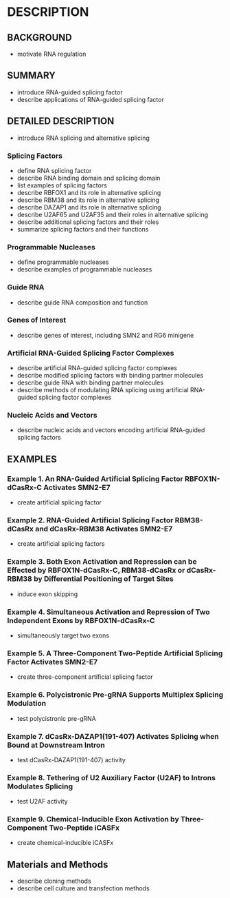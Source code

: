 # DESCRIPTION

## BACKGROUND

- motivate RNA regulation

## SUMMARY

- introduce RNA-guided splicing factor
- describe applications of RNA-guided splicing factor

## DETAILED DESCRIPTION

- introduce RNA splicing and alternative splicing

### Splicing Factors

- define RNA splicing factor
- describe RNA binding domain and splicing domain
- list examples of splicing factors
- describe RBFOX1 and its role in alternative splicing
- describe RBM38 and its role in alternative splicing
- describe DAZAP1 and its role in alternative splicing
- describe U2AF65 and U2AF35 and their roles in alternative splicing
- describe additional splicing factors and their roles
- summarize splicing factors and their functions

### Programmable Nucleases

- define programmable nucleases
- describe examples of programmable nucleases

### Guide RNA

- describe guide RNA composition and function

### Genes of Interest

- describe genes of interest, including SMN2 and RG6 minigene

### Artificial RNA-Guided Splicing Factor Complexes

- describe artificial RNA-guided splicing factor complexes
- describe modified splicing factors with binding partner molecules
- describe guide RNA with binding partner molecules
- describe methods of modulating RNA splicing using artificial RNA-guided splicing factor complexes

### Nucleic Acids and Vectors

- describe nucleic acids and vectors encoding artificial RNA-guided splicing factors

## EXAMPLES

### Example 1. An RNA-Guided Artificial Splicing Factor RBFOX1N-dCasRx-C Activates SMN2-E7

- create artificial splicing factor

### Example 2. RNA-Guided Artificial Splicing Factor RBM38-dCasRx and dCasRx-RBM38 Activates SMN2-E7

- create artificial splicing factors

### Example 3. Both Exon Activation and Repression can be Effected by RBFOX1N-dCasRx-C, RBM38-dCasRx or dCasRx-RBM38 by Differential Positioning of Target Sites

- induce exon skipping

### Example 4. Simultaneous Activation and Repression of Two Independent Exons by RBFOX1N-dCasRx-C

- simultaneously target two exons

### Example 5. A Three-Component Two-Peptide Artificial Splicing Factor Activates SMN2-E7

- create three-component artificial splicing factor

### Example 6. Polycistronic Pre-gRNA Supports Multiplex Splicing Modulation

- test polycistronic pre-gRNA

### Example 7. dCasRx-DAZAP1(191-407) Activates Splicing when Bound at Downstream Intron

- test dCasRx-DAZAP1(191-407) activity

### Example 8. Tethering of U2 Auxiliary Factor (U2AF) to Introns Modulates Splicing

- test U2AF activity

### Example 9. Chemical-Inducible Exon Activation by Three-Component Two-Peptide iCASFx

- create chemical-inducible iCASFx

## Materials and Methods

- describe cloning methods
- describe cell culture and transfection methods

